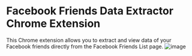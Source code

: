 # Facebook Friends Data Extractor Chrome Extension

This Chrome extension allows you to extract and view data of your Facebook friends directly from the Facebook Friends List page.
![image](https://github.com/Arvind0302/facebook_extension/assets/82073257/43cca463-9e95-4548-ac6c-b3be7f57bf56)
